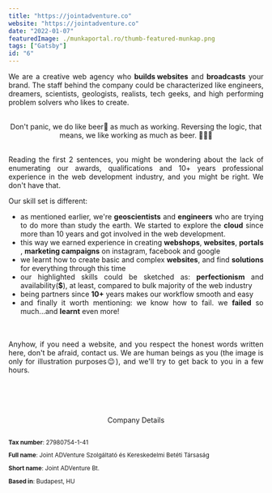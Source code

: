 ```yaml
---
title: "https://jointadventure.co"
website: "https://jointadventure.co"
date: "2022-01-07"
featuredImage: ./munkaportal.ro/thumb-featured-munkap.png
tags: ["Gatsby"]
id: "6"
---
```


<style>

c{
  color: var(--accent-color);
  display: inline-block;
  font-weight: 700;
}
center{
  text-align:center;
}

justify{
  text-align:justify;
}
Img{
  border: solid 1px #fff;
}
Img:hover{
   border: solid 2px var(--accent-color);
}
small{
  
}
 </style>
 <!-- --------------------------------------------------------- -->

<justify>

We are a creative web agency who <c>builds websites</c> and <c>broadcasts</c> your </c>brand</c>. The staff behind the company could be characterized like engineers, dreamers, scientists, geologists, realists, tech geeks, and high performing problem solvers who likes to create.  
</br>

<center>Don't panic, we do like beer🍻 as much as working. Reversing the logic, that means, we like working as much as beer. 🍺👨‍💻  </center>
</br>

Reading the first 2 sentences, you might be wondering about the lack of enumerating our awards, qualifications and 10+ years professional experience in the web development industry, and you might be right. We don't have that.

Our skill set is different:

- as mentioned earlier, we're <c>geoscientists</c> and <c>engineers</c> who are trying to do more than study the earth. We started to explore the <c>cloud</c> since more than 10 years and got involved in the web development.
- this way we earned experience in creating <c>webshops</c>, <c>websites</c>, <c> portals</c>, <c>marketing campaigns</c> on instagram, facebook and google
- we learnt how to create basic and complex <c>websites</c>, and find <c>solutions</c> for everything through this time
- our highlighted skills could be sketched as: <c>perfectionism</c> and availability(<c>$</c>), at least, compared to bulk majority of the web industry
- being partners since <c>10+</c> years makes our workflow smooth and easy
- and finally it worth mentioning: we know how to fail. we <c>failed</c> so much...and <c>learnt</c> even more!  
  </br>
  </br>

Anyhow, if you need a website, and you respect the honest words written here, don't be afraid, contact us. We are human beings as you (the image is only for illustration purposes😉), and we'll try to get back to you in a few hours.  
</br>
</br>
</br>
</br>

<center> Company Details </center>

</br>
<small>

**Tax number**: 27980754-1-41

**Full name**: Joint ADVenture Szolgáltató és Kereskedelmi Betéti Társaság

**Short name**: Joint ADVenture Bt.

**Based in**: Budapest, HU

</small>

</br>

</justify>
